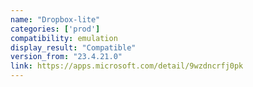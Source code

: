 ```yaml
---
name: "Dropbox-lite"
categories: ['prod']
compatibility: emulation
display_result: "Compatible"
version_from: "23.4.21.0"
link: https://apps.microsoft.com/detail/9wzdncrfj0pk
---
```


